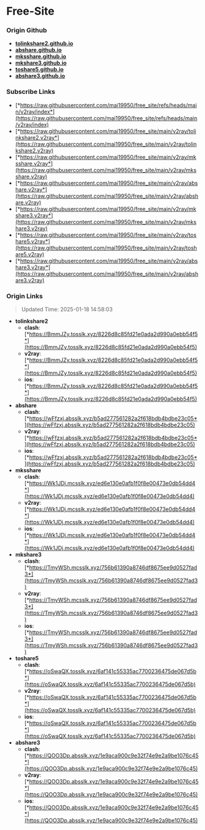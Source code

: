 # Free-Site

### Origin Github

- [**tolinkshare2.github.io**](https://github.com/tolinkshare2/tolinkshare2.github.io)
- [**abshare.github.io**](https://github.com/abshare/abshare.github.io)
- [**mksshare.github.io**](https://github.com/mksshare/mksshare.github.io)
- [**mkshare3.github.io**](https://github.com/mkshare3/mkshare3.github.io)
- [**toshare5.github.io**](https://github.com/toshare5/toshare5.github.io)
- [**abshare3.github.io**](https://github.com/abshare3/abshare3.github.io)

### Subscribe Links

- [*https://raw.githubusercontent.com/mai19950/free_site/refs/heads/main/v2ray/index*](https://raw.githubusercontent.com/mai19950/free_site/refs/heads/main/v2ray/index)
- [*https://raw.githubusercontent.com/mai19950/free_site/main/v2ray/tolinkshare2.v2ray*](https://raw.githubusercontent.com/mai19950/free_site/main/v2ray/tolinkshare2.v2ray)
- [*https://raw.githubusercontent.com/mai19950/free_site/main/v2ray/mksshare.v2ray*](https://raw.githubusercontent.com/mai19950/free_site/main/v2ray/mksshare.v2ray)
- [*https://raw.githubusercontent.com/mai19950/free_site/main/v2ray/abshare.v2ray*](https://raw.githubusercontent.com/mai19950/free_site/main/v2ray/abshare.v2ray)
- [*https://raw.githubusercontent.com/mai19950/free_site/main/v2ray/mkshare3.v2ray*](https://raw.githubusercontent.com/mai19950/free_site/main/v2ray/mkshare3.v2ray)
- [*https://raw.githubusercontent.com/mai19950/free_site/main/v2ray/toshare5.v2ray*](https://raw.githubusercontent.com/mai19950/free_site/main/v2ray/toshare5.v2ray)
- [*https://raw.githubusercontent.com/mai19950/free_site/main/v2ray/abshare3.v2ray*](https://raw.githubusercontent.com/mai19950/free_site/main/v2ray/abshare3.v2ray)

### Origin Links

> Updated Time: 2025-01-18 14:58:03

- **tolinkshare2**
  - **clash**: [*https://BmmJZy.tosslk.xyz/8226d8c85fd21e0ada2d990a0ebb54f5*](https://BmmJZy.tosslk.xyz/8226d8c85fd21e0ada2d990a0ebb54f5)
  - **v2ray**: [*https://BmmJZy.tosslk.xyz/8226d8c85fd21e0ada2d990a0ebb54f5*](https://BmmJZy.tosslk.xyz/8226d8c85fd21e0ada2d990a0ebb54f5)
  - **ios**: [*https://BmmJZy.tosslk.xyz/8226d8c85fd21e0ada2d990a0ebb54f5*](https://BmmJZy.tosslk.xyz/8226d8c85fd21e0ada2d990a0ebb54f5)
- **abshare**
  - **clash**: [*https://wFfzxj.absslk.xyz/b5ad277561282a2f618bdb4bdbe23c05*](https://wFfzxj.absslk.xyz/b5ad277561282a2f618bdb4bdbe23c05)
  - **v2ray**: [*https://wFfzxj.absslk.xyz/b5ad277561282a2f618bdb4bdbe23c05*](https://wFfzxj.absslk.xyz/b5ad277561282a2f618bdb4bdbe23c05)
  - **ios**: [*https://wFfzxj.absslk.xyz/b5ad277561282a2f618bdb4bdbe23c05*](https://wFfzxj.absslk.xyz/b5ad277561282a2f618bdb4bdbe23c05)
- **mksshare**
  - **clash**: [*https://Wk1JDj.mcsslk.xyz/ed6e130e0afb1f0f8e00473e0db54dd4*](https://Wk1JDj.mcsslk.xyz/ed6e130e0afb1f0f8e00473e0db54dd4)
  - **v2ray**: [*https://Wk1JDj.mcsslk.xyz/ed6e130e0afb1f0f8e00473e0db54dd4*](https://Wk1JDj.mcsslk.xyz/ed6e130e0afb1f0f8e00473e0db54dd4)
  - **ios**: [*https://Wk1JDj.mcsslk.xyz/ed6e130e0afb1f0f8e00473e0db54dd4*](https://Wk1JDj.mcsslk.xyz/ed6e130e0afb1f0f8e00473e0db54dd4)
- **mkshare3**
  - **clash**: [*https://TmyWSh.mcsslk.xyz/756b61390a8746df8675ee9d0527fad3*](https://TmyWSh.mcsslk.xyz/756b61390a8746df8675ee9d0527fad3)
  - **v2ray**: [*https://TmyWSh.mcsslk.xyz/756b61390a8746df8675ee9d0527fad3*](https://TmyWSh.mcsslk.xyz/756b61390a8746df8675ee9d0527fad3)
  - **ios**: [*https://TmyWSh.mcsslk.xyz/756b61390a8746df8675ee9d0527fad3*](https://TmyWSh.mcsslk.xyz/756b61390a8746df8675ee9d0527fad3)
- **toshare5**
  - **clash**: [*https://oSwaQX.tosslk.xyz/6af141c55335ac7700236475de067d5b*](https://oSwaQX.tosslk.xyz/6af141c55335ac7700236475de067d5b)
  - **v2ray**: [*https://oSwaQX.tosslk.xyz/6af141c55335ac7700236475de067d5b*](https://oSwaQX.tosslk.xyz/6af141c55335ac7700236475de067d5b)
  - **ios**: [*https://oSwaQX.tosslk.xyz/6af141c55335ac7700236475de067d5b*](https://oSwaQX.tosslk.xyz/6af141c55335ac7700236475de067d5b)
- **abshare3**
  - **clash**: [*https://QOO3Dp.absslk.xyz/1e9aca900c9e32f74e9e2a9be1076c45*](https://QOO3Dp.absslk.xyz/1e9aca900c9e32f74e9e2a9be1076c45)
  - **v2ray**: [*https://QOO3Dp.absslk.xyz/1e9aca900c9e32f74e9e2a9be1076c45*](https://QOO3Dp.absslk.xyz/1e9aca900c9e32f74e9e2a9be1076c45)
  - **ios**: [*https://QOO3Dp.absslk.xyz/1e9aca900c9e32f74e9e2a9be1076c45*](https://QOO3Dp.absslk.xyz/1e9aca900c9e32f74e9e2a9be1076c45)
